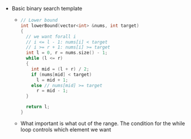 - Basic binary search template
	- ```cpp
	  // Lower bound
	  int lowerBound(vector<int> &nums, int target)
	  {
	    // we want forall i
	    // i <= l - 1: nums[i] < target
	    // i >= r + 1: nums[i] >= target
	    int l = 0, r = nums.size() - 1;
	    while (l <= r)
	    {
	      int mid = (l + r) / 2;
	      if (nums[mid] < target)
	        l = mid + 1;
	      else // nums[mid] >= target
	        r = mid - 1;
	    }
	  
	    return l;
	  }
	  ```
	- What important is what out of the range. The condition for the while loop controls which element we want